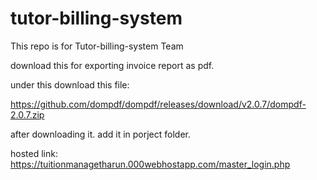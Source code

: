 # tutor-billing-system
This repo is for Tutor-billing-system Team

download this for exporting invoice report as pdf.

under this download this file:

https://github.com/dompdf/dompdf/releases/download/v2.0.7/dompdf-2.0.7.zip

after downloading it. add it in porject folder.

hosted link:   https://tuitionmanagetharun.000webhostapp.com/master_login.php


